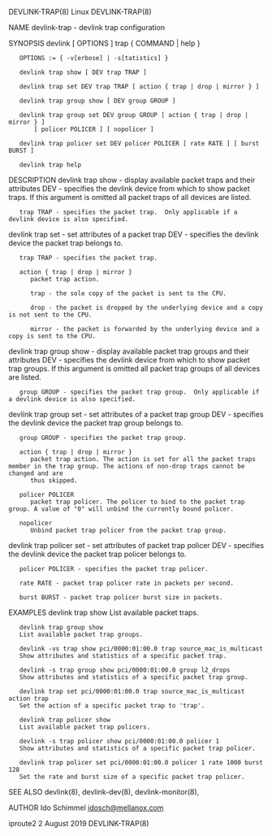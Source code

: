 DEVLINK-TRAP(8)								     Linux							       DEVLINK-TRAP(8)

NAME
       devlink-trap - devlink trap configuration

SYNOPSIS
       devlink [ OPTIONS ] trap { COMMAND | help }

       OPTIONS := { -v[erbose] | -s[tatistics] }

       devlink trap show [ DEV trap TRAP ]

       devlink trap set DEV trap TRAP [ action { trap | drop | mirror } ]

       devlink trap group show [ DEV group GROUP ]

       devlink trap group set DEV group GROUP [ action { trap | drop | mirror } ]
	       [ policer POLICER ] [ nopolicer ]

       devlink trap policer set DEV policer POLICER [ rate RATE ] [ burst BURST ]

       devlink trap help

DESCRIPTION
   devlink trap show - display available packet traps and their attributes
       DEV - specifies the devlink device from which to show packet traps.  If this argument is omitted all packet traps of all devices are listed.

       trap TRAP - specifies the packet trap.  Only applicable if a devlink device is also specified.

   devlink trap set - set attributes of a packet trap
       DEV - specifies the devlink device the packet trap belongs to.

       trap TRAP - specifies the packet trap.

       action { trap | drop | mirror }
	      packet trap action.

	      trap - the sole copy of the packet is sent to the CPU.

	      drop - the packet is dropped by the underlying device and a copy is not sent to the CPU.

	      mirror - the packet is forwarded by the underlying device and a copy is sent to the CPU.

   devlink trap group show - display available packet trap groups and their attributes
       DEV  -  specifies  the  devlink	device	from  which to show packet trap groups.	 If this argument is omitted all packet trap groups of all devices are
       listed.

       group GROUP - specifies the packet trap group.  Only applicable if a devlink device is also specified.

   devlink trap group set - set attributes of a packet trap group
       DEV - specifies the devlink device the packet trap group belongs to.

       group GROUP - specifies the packet trap group.

       action { trap | drop | mirror }
	      packet trap action. The action is set for all the packet traps member in the trap group. The actions of non-drop traps cannot be changed and are
	      thus skipped.

       policer POLICER
	      packet trap policer. The policer to bind to the packet trap group. A value of "0" will unbind the currently bound policer.

       nopolicer
	      Unbind packet trap policer from the packet trap group.

   devlink trap policer set - set attributes of packet trap policer
       DEV - specifies the devlink device the packet trap policer belongs to.

       policer POLICER - specifies the packet trap policer.

       rate RATE - packet trap policer rate in packets per second.

       burst BURST - packet trap policer burst size in packets.

EXAMPLES
       devlink trap show
	   List available packet traps.

       devlink trap group show
	   List available packet trap groups.

       devlink -vs trap show pci/0000:01:00.0 trap source_mac_is_multicast
	   Show attributes and statistics of a specific packet trap.

       devlink -s trap group show pci/0000:01:00.0 group l2_drops
	   Show attributes and statistics of a specific packet trap group.

       devlink trap set pci/0000:01:00.0 trap source_mac_is_multicast action trap
	   Set the action of a specific packet trap to 'trap'.

       devlink trap policer show
	   List available packet trap policers.

       devlink -s trap policer show pci/0000:01:00.0 policer 1
	   Show attributes and statistics of a specific packet trap policer.

       devlink trap policer set pci/0000:01:00.0 policer 1 rate 1000 burst 128
	   Set the rate and burst size of a specific packet trap policer.

SEE ALSO
       devlink(8), devlink-dev(8), devlink-monitor(8),

AUTHOR
       Ido Schimmel <idosch@mellanox.com>

iproute2								 2 August 2019							       DEVLINK-TRAP(8)
